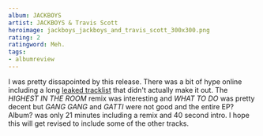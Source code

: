 ```yaml
---
album: JACKBOYS
artist: JACKBOYS & Travis Scott
heroimage: jackboys_jackboys_and_travis_scott_300x300.png
rating: 2
ratingword: Meh.
tags:
- albumreview
---
```

I was pretty dissapointed by this release. There was a bit of hype online
including a long
[leaked tracklist](https://www.reddit.com/r/travisscott/comments/eg28sy/leaked_tracklist/)
that didn't actually make it out. The _HIGHEST IN THE ROOM_ remix was
interesting and _WHAT TO DO_ was pretty decent but _GANG GANG_ and _GATTI_ were
not good and the entire EP? Album? was only 21 minutes including a remix and 40
second intro. I hope this will get revised to include some of the other tracks.
